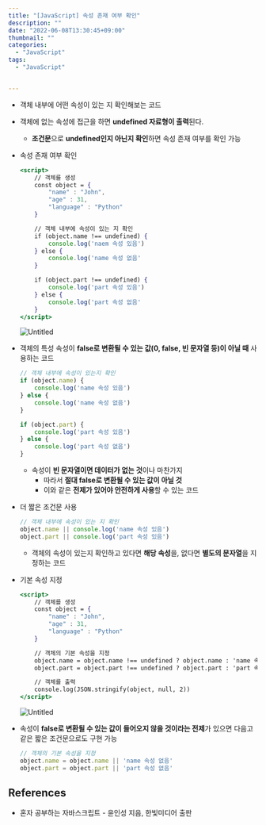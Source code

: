 ```yaml
---
title: "[JavaScript] 속성 존재 여부 확인"
description: ""
date: "2022-06-08T13:30:45+09:00"
thumbnail: ""
categories:
  - "JavaScript"
tags:
  - "JavaScript"


---
```

<!--more-->

- 객체 내부에 어떤 속성이 있는 지 확인해보는 코드
- 객체에 없는 속성에 접근을 하면 **undefined 자료형이 출력**된다.
    - **조건문**으로 **undefined인지 아닌지 확인**하면 속성 존재 여부를 확인 가능
- 속성 존재 여부 확인
    
    ```jsx
    <script>
    	// 객체를 생성
    	const object = {
    		"name" : "John",
    		"age" : 31,
    		"language" : "Python"
    	}
    
    	// 객체 내부에 속성이 있는 지 확인
    	if (object.name !== undefined) {
    		console.log('naem 속성 있음')
    	} else {
    		console.log('name 속성 없음'
    	}
    
    	if (object.part !== undefined) {
    		console.log('part 속성 있음')
    	} else {
    		console.log('part 속성 없음'
    	}
    </script>
    ```
    
    ![Untitled](/images/lang_javascript/study/JavaScript_속성_존재_여부_확인/Untitled.png)
    

- 객체의 특성 속성이 **false로 변환될 수 있는 값(0, false, 빈 문자열 등)이 아닐 때** 사용하는 코드
    
    ```jsx
    // 객체 내부에 속성이 있는지 확인
    if (object.name) {
    	console.log('name 속성 있음')
    } else {
    	console.log('name 속성 없음')
    }
    
    if (object.part) {
    	console.log('part 속성 있음')
    } else {
    	console.log('part 속성 없음')
    }
    
    ```
    
    - 속성이 **빈 문자열이면 데이터가 없는 것**이나 마찬가지
        - 따라서 **절대 false로 변환될 수 있는 값이 아닐 것**
        - 이와 같은 **전제가 있어야 안전하게 사용**할 수 있는 코드
    
- 더 짧은 조건문 사용
    
    ```jsx
    // 객체 내부에 속성이 있는 지 확인
    object.name || console.log('name 속성 있음')
    object.part || console.log('part 속성 있음')
    ```
    
    - 객체의 속성이 있는지 확인하고 있다면 **해당 속성**을, 없다면 **별도의 문자열**을 지정하는 코드

- 기본 속성 지정
    
    ```jsx
    <script>
    	// 객체를 생성
    	const object = {
    		"name" : "John",
    		"age" : 31,
    		"language" : "Python"
    	}
    
    	// 객체의 기본 속성을 지정
    	object.name = object.name !== undefined ? object.name : 'name 속성 없음'
    	object.part = object.part !== undefined ? object.part : 'part 속성 없음'
    
    	// 객체를 출력
    	console.log(JSON.stringify(object, null, 2))
    </script>
    ```
    
    ![Untitled](/images/lang_javascript/study/JavaScript_속성_존재_여부_확인/Untitled%201.png)
    

- 속성이 **false로 변환될 수 있는 값이 들어오지 않을 것이라는 전제**가 있으면 다음고 같은 짧은 조건문으로도 구현 가능
    
    ```jsx
    // 객체의 기본 속성을 지정
    object.name = object.name || 'name 속성 없음'
    object.part = object.part || 'part 속성 없음'
    
    ```
    

## References

- 혼자 공부하는 자바스크립트 - 윤인성 지음, 한빛미디어 출판